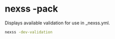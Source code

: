 # nexss -pack

Displays available validation for use in \_nexss.yml.

```sh
nexss -dev-validation
```
